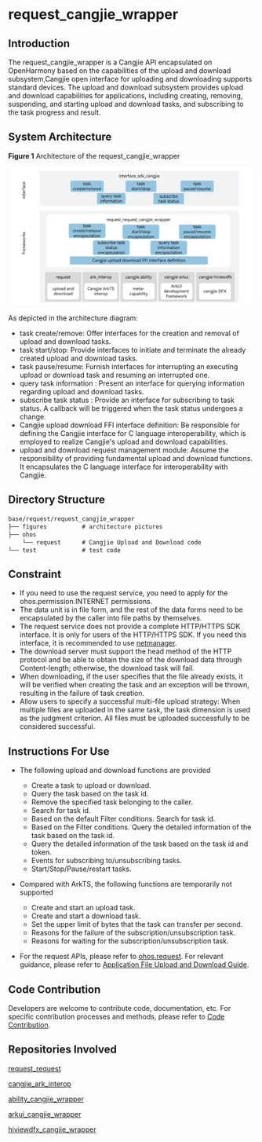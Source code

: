 # request_cangjie_wrapper

## Introduction

The request_cangjie_wrapper is a Cangjie API encapsulated on OpenHarmony based on the capabilities of the upload and download subsystem,Cangjie open interface for uploading and downloading supports standard devices. The upload and download subsystem provides upload and download capabilities for applications, including creating, removing, suspending, and starting upload and download tasks, and subscribing to the task progress and result.

## System Architecture

**Figure 1** Architecture of the request_cangjie_wrapper

!["Architecture of the request_cangjie_wrapper"](figures/request_cangjie_wrapper_architecture_en.png )

As depicted in the architecture diagram:

- task create/remove: Offer interfaces for the creation and removal of upload and download tasks.
- task start/stop: Provide interfaces to initiate and terminate the already created upload and download tasks.
- task pause/resume: Furnish interfaces for interrupting an executing upload or download task and resuming an interrupted one.
- query task information : Present an interface for querying information regarding upload and download tasks.
- subscribe task status : Provide an interface for subscribing to task status. A callback will be triggered when the task status undergoes a change.
- Cangjie upload download FFI interface definition: Be responsible for defining the Cangjie interface for C language interoperability, which is employed to realize Cangjie's upload and download capabilities.
- upload and download request management module: Assume the responsibility of providing fundamental upload and download functions. It encapsulates the C language interface for interoperability with Cangjie.

## Directory Structure

```
base/request/request_cangjie_wrapper
├── figures          # architecture pictures           
├── ohos
    └── request      # Cangjie Upload and Download code
└── test             # test code
```

## Constraint

- If you need to use the request service, you need to apply for the ohos.permission.INTERNET permissions.
- The data unit is in file form, and the rest of the data forms need to be encapsulated by the caller into file paths by themselves.
- The request service does not provide a complete HTTP/HTTPS SDK interface. It is only for users of the HTTP/HTTPS SDK. If you need this interface, it is recommended to use [netmanager](https://gitcode.com/openharmony-sig/netmanager_netmanager_cangjie_wrapper).
- The download server must support the head method of the HTTP protocol and be able to obtain the size of the download data through Content-length; otherwise, the download task will fail.
- When downloading, if the user specifies that the file already exists, it will be verified when creating the task and an exception will be thrown, resulting in the failure of task creation.
- Allow users to specify a successful multi-file upload strategy: When multiple files are uploaded in the same task, the task dimension is used as the judgment criterion. All files must be uploaded successfully to be considered successful.

## Instructions For Use

- The following upload and download functions are provided

  - Create a task to upload or download.
  - Query the task based on the task id.
  - Remove the specified task belonging to the caller.
  - Search for task id.
  - Based on the default Filter conditions. Search for task id.
  - Based on the Filter conditions. Query the detailed information of the task based on the task id.
  - Query the detailed information of the task based on the task id and token.
  - Events for subscribing to/unsubscribing tasks.
  - Start/Stop/Pause/restart tasks.
- Compared with ArkTS, the following functions are temporarily not supported

  - Create and start an upload task.
  - Create and start a download task.
  - Set the upper limit of bytes that the task can transfer per second.
  - Reasons for the failure of the subscription/unsubscription task.
  - Reasons for waiting for the subscription/unsubscription task.
- For the request APIs, please refer to [ohos.request](https://gitcode.com/openharmony-sig/arkcompiler_cangjie_ark_interop/blob/master/doc/API_Reference/source_en/apis/BasicServicesKit/cj-apis-request-agent.md). For relevant guidance, please refer to [Application File Upload and Download Guide](https://gitcode.com/openharmony-sig/arkcompiler_cangjie_ark_interop/blob/master/doc/Dev_Guide/source_en/basic-services/request/cj-app-file-upload-download.md).

## Code Contribution

Developers are welcome to contribute code, documentation, etc. For specific contribution processes and methods, please refer to [Code Contribution](https://gitcode.com/openharmony/docs/blob/master/en/contribute/code-contribution.md).

## Repositories Involved

[request_request](https://gitee.com/openharmony/request_request/blob/master/README.md)

[cangjie_ark_interop](https://gitcode.com/openharmony-sig/arkcompiler_cangjie_ark_interop/blob/master/README.md)

[ability_cangjie_wrapper](https://gitcode.com/openharmony-sig/ability_ability_cangjie_wrapper/blob/master/README.md)

[arkui_cangjie_wrapper](https://gitcode.com/openharmony-sig/arkui_arkui_cangjie_wrapper/blob/master/README.md)

[hiviewdfx_cangjie_wrapper](https://gitcode.com/openharmony-sig/hiviewdfx_hiviewdfx_cangjie_wrapper/blob/master/README.md)
